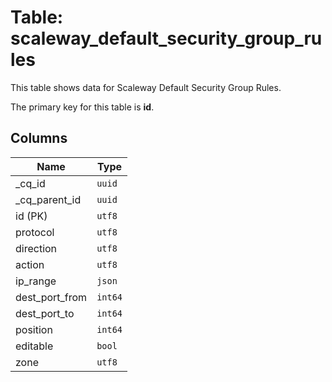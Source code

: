# Table: scaleway_default_security_group_rules

This table shows data for Scaleway Default Security Group Rules.

The primary key for this table is **id**.

## Columns

| Name          | Type          |
| ------------- | ------------- |
|_cq_id|`uuid`|
|_cq_parent_id|`uuid`|
|id (PK)|`utf8`|
|protocol|`utf8`|
|direction|`utf8`|
|action|`utf8`|
|ip_range|`json`|
|dest_port_from|`int64`|
|dest_port_to|`int64`|
|position|`int64`|
|editable|`bool`|
|zone|`utf8`|